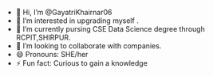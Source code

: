 - 👋 Hi, I’m @GayatriKhairnar06
- 👀 I’m interested in upgrading myself .
- 🌱 I’m currently pursing CSE Data Science degree through RCPIT,SHIRPUR.
- 💞️ I’m looking to collaborate with companies.
- 😄 Pronouns: SHE/her
- ⚡ Fun fact: Curious to gain a knowledge 

<!---
GayatriKhairnar06/GayatriKhairnar06 is a ✨ special ✨ repository because its `README.md` (this file) appears on your GitHub profile.
You can click the Preview link to take a look at your changes.
--->
